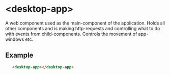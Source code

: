# &lt;desktop-app&gt;

A web component used as the main-component of the application. Holds all other components and is making http-requests and controlling what to do with events from child-components. Controls the movement of app-windows etc.

## Example

```html
   <desktop-app></desktop-app>
```
